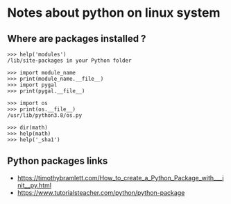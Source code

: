 # Notes about python on linux system

## Where are packages installed ?

```
>>> help('modules')
/lib/site-packages in your Python folder

>>> import module_name
>>> print(module_name.__file__)
>>> import pygal
>>> print(pygal.__file__)

>>> import os
>>> print(os.__file__)
/usr/lib/python3.8/os.py
```


```
>>> dir(math)
>>> help(math)
>>> help('_sha1')
```

## Python packages links
- https://timothybramlett.com/How_to_create_a_Python_Package_with___init__py.html
- https://www.tutorialsteacher.com/python/python-package
